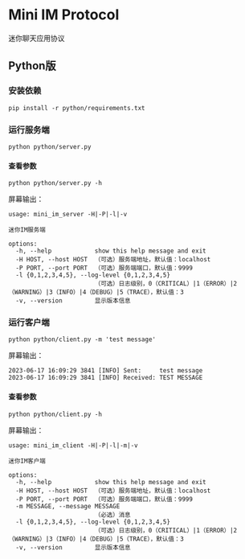 # Mini IM Protocol

迷你聊天应用协议

## Python版

### 安装依赖

`pip install -r python/requirements.txt`

### 运行服务端

`python python/server.py`

#### 查看参数

`python python/server.py -h`

屏幕输出：

    usage: mini_im_server -H|-P|-l|-v

    迷你IM服务端
    
    options:
      -h, --help            show this help message and exit
      -H HOST, --host HOST  （可选）服务端地址，默认值：localhost
      -P PORT, --port PORT  （可选）服务端端口，默认值：9999
      -l {0,1,2,3,4,5}, --log-level {0,1,2,3,4,5}
                            （可选）日志级别，0（CRITICAL）|1（ERROR）|2（WARNING）|3（INFO）|4（DEBUG）|5（TRACE），默认值：3
      -v, --version         显示版本信息


### 运行客户端

`python python/client.py -m 'test message'`

屏幕输出：

    2023-06-17 16:09:29 3841 [INFO] Sent:     test message
    2023-06-17 16:09:29 3841 [INFO] Received: TEST MESSAGE

#### 查看参数

`python python/client.py -h`

屏幕输出：

    usage: mini_im_client -H|-P|-l|-m|-v
    
    迷你IM客户端
    
    options:
      -h, --help            show this help message and exit
      -H HOST, --host HOST  （可选）服务端地址，默认值：localhost
      -P PORT, --port PORT  （可选）服务端端口，默认值：9999
      -m MESSAGE, --message MESSAGE
                            （必选）消息
      -l {0,1,2,3,4,5}, --log-level {0,1,2,3,4,5}
                            （可选）日志级别，0（CRITICAL）|1（ERROR）|2（WARNING）|3（INFO）|4（DEBUG）|5（TRACE），默认值：3
      -v, --version         显示版本信息